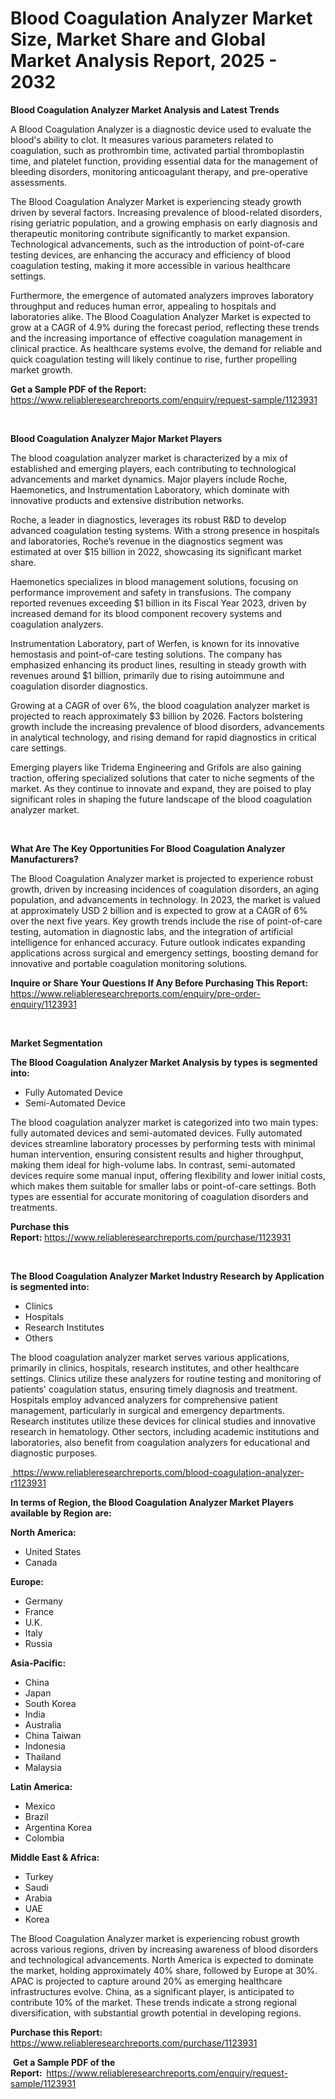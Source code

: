 <p><h1>Blood Coagulation Analyzer Market Size, Market Share and Global Market Analysis Report, 2025 - 2032</h1></p><p><strong>Blood Coagulation Analyzer Market Analysis and Latest Trends</strong></p>
<p><p>A Blood Coagulation Analyzer is a diagnostic device used to evaluate the blood's ability to clot. It measures various parameters related to coagulation, such as prothrombin time, activated partial thromboplastin time, and platelet function, providing essential data for the management of bleeding disorders, monitoring anticoagulant therapy, and pre-operative assessments.</p><p>The Blood Coagulation Analyzer Market is experiencing steady growth driven by several factors. Increasing prevalence of blood-related disorders, rising geriatric population, and a growing emphasis on early diagnosis and therapeutic monitoring contribute significantly to market expansion. Technological advancements, such as the introduction of point-of-care testing devices, are enhancing the accuracy and efficiency of blood coagulation testing, making it more accessible in various healthcare settings.</p><p>Furthermore, the emergence of automated analyzers improves laboratory throughput and reduces human error, appealing to hospitals and laboratories alike. The Blood Coagulation Analyzer Market is expected to grow at a CAGR of 4.9% during the forecast period, reflecting these trends and the increasing importance of effective coagulation management in clinical practice. As healthcare systems evolve, the demand for reliable and quick coagulation testing will likely continue to rise, further propelling market growth.</p></p>
<p><strong>Get a Sample PDF of the Report:&nbsp;</strong> <a href="https://www.reliableresearchreports.com/enquiry/request-sample/1123931?utm_campaign=3093&utm_medium=2&utm_source=Github&utm_content=ia&utm_term=13042025&utm_id=blood-coagulation-analyzer">https://www.reliableresearchreports.com/enquiry/request-sample/1123931</a></p>
<p>&nbsp;</p>
<p><strong>Blood Coagulation Analyzer Major Market Players</strong></p>
<p><p>The blood coagulation analyzer market is characterized by a mix of established and emerging players, each contributing to technological advancements and market dynamics. Major players include Roche, Haemonetics, and Instrumentation Laboratory, which dominate with innovative products and extensive distribution networks.</p><p>Roche, a leader in diagnostics, leverages its robust R&D to develop advanced coagulation testing systems. With a strong presence in hospitals and laboratories, Roche’s revenue in the diagnostics segment was estimated at over $15 billion in 2022, showcasing its significant market share.</p><p>Haemonetics specializes in blood management solutions, focusing on performance improvement and safety in transfusions. The company reported revenues exceeding $1 billion in its Fiscal Year 2023, driven by increased demand for its blood component recovery systems and coagulation analyzers.</p><p>Instrumentation Laboratory, part of Werfen, is known for its innovative hemostasis and point-of-care testing solutions. The company has emphasized enhancing its product lines, resulting in steady growth with revenues around $1 billion, primarily due to rising autoimmune and coagulation disorder diagnostics.</p><p>Growing at a CAGR of over 6%, the blood coagulation analyzer market is projected to reach approximately $3 billion by 2026. Factors bolstering growth include the increasing prevalence of blood disorders, advancements in analytical technology, and rising demand for rapid diagnostics in critical care settings.</p><p>Emerging players like Tridema Engineering and Grifols are also gaining traction, offering specialized solutions that cater to niche segments of the market. As they continue to innovate and expand, they are poised to play significant roles in shaping the future landscape of the blood coagulation analyzer market.</p></p>
<p>&nbsp;</p>
<p><strong>What Are The Key Opportunities For Blood Coagulation Analyzer Manufacturers?</strong></p>
<p><p>The Blood Coagulation Analyzer market is projected to experience robust growth, driven by increasing incidences of coagulation disorders, an aging population, and advancements in technology. In 2023, the market is valued at approximately USD 2 billion and is expected to grow at a CAGR of 6% over the next five years. Key growth trends include the rise of point-of-care testing, automation in diagnostic labs, and the integration of artificial intelligence for enhanced accuracy. Future outlook indicates expanding applications across surgical and emergency settings, boosting demand for innovative and portable coagulation monitoring solutions.</p></p>
<p><strong>Inquire or Share Your Questions If Any Before Purchasing This Report:</strong> <a href="https://www.reliableresearchreports.com/enquiry/pre-order-enquiry/1123931?utm_campaign=3093&utm_medium=2&utm_source=Github&utm_content=ia&utm_term=13042025&utm_id=blood-coagulation-analyzer">https://www.reliableresearchreports.com/enquiry/pre-order-enquiry/1123931</a></p>
<p>&nbsp;</p>
<p><strong>Market Segmentation</strong></p>
<p><strong>The Blood Coagulation Analyzer Market Analysis by types is segmented into:</strong></p>
<p><ul><li>Fully Automated Device</li><li>Semi-Automated Device</li></ul></p>
<p><p>The blood coagulation analyzer market is categorized into two main types: fully automated devices and semi-automated devices. Fully automated devices streamline laboratory processes by performing tests with minimal human intervention, ensuring consistent results and higher throughput, making them ideal for high-volume labs. In contrast, semi-automated devices require some manual input, offering flexibility and lower initial costs, which makes them suitable for smaller labs or point-of-care settings. Both types are essential for accurate monitoring of coagulation disorders and treatments.</p></p>
<p><strong>Purchase this Report:&nbsp;</strong><a href="https://www.reliableresearchreports.com/purchase/1123931?utm_campaign=3093&utm_medium=2&utm_source=Github&utm_content=ia&utm_term=13042025&utm_id=blood-coagulation-analyzer">https://www.reliableresearchreports.com/purchase/1123931</a></p>
<p>&nbsp;</p>
<p><strong>The Blood Coagulation Analyzer Market Industry Research by Application is segmented into:</strong></p>
<p><ul><li>Clinics</li><li>Hospitals</li><li>Research Institutes</li><li>Others</li></ul></p>
<p><p>The blood coagulation analyzer market serves various applications, primarily in clinics, hospitals, research institutes, and other healthcare settings. Clinics utilize these analyzers for routine testing and monitoring of patients' coagulation status, ensuring timely diagnosis and treatment. Hospitals employ advanced analyzers for comprehensive patient management, particularly in surgical and emergency departments. Research institutes utilize these devices for clinical studies and innovative research in hematology. Other sectors, including academic institutions and laboratories, also benefit from coagulation analyzers for educational and diagnostic purposes.</p></p>
<p><a href="https://www.reliableresearchreports.com/blood-coagulation-analyzer-r1123931?utm_campaign=3093&utm_medium=2&utm_source=Github&utm_content=ia&utm_term=13042025&utm_id=blood-coagulation-analyzer">&nbsp;https://www.reliableresearchreports.com/blood-coagulation-analyzer-r1123931</a></p>
<p><strong>In terms of Region, the Blood Coagulation Analyzer Market Players available by Region are:</strong></p>
<p>
    <p> <strong> North America: </strong>
        <ul>
            <li>United States</li>
            <li>Canada</li>
        </ul>
        </p> 
    <p> <strong> Europe: </strong>
        <ul>
            <li>Germany</li>
            <li>France</li>
            <li>U.K.</li>
            <li>Italy</li>
            <li>Russia</li>
        </ul>
        </p> 
    <p> <strong> Asia-Pacific: </strong>
        <ul>
            <li>China</li>
            <li>Japan</li>
            <li>South Korea</li>
            <li>India</li>
            <li>Australia</li>
            <li>China Taiwan</li>
            <li>Indonesia</li>
            <li>Thailand</li>
            <li>Malaysia</li>
        </ul>
        </p> 
    <p> <strong> Latin America: </strong>
        <ul>
            <li>Mexico</li>
            <li>Brazil</li>
            <li>Argentina Korea</li>
            <li>Colombia</li>
        </ul>
        </p> 
    <p> <strong> Middle East & Africa: </strong>
        <ul>
            <li>Turkey</li>
            <li>Saudi</li>
            <li>Arabia</li>
            <li>UAE</li>
            <li>Korea</li>
        </ul>
    </p>
    </p>
<p><p>The Blood Coagulation Analyzer market is experiencing robust growth across various regions, driven by increasing awareness of blood disorders and technological advancements. North America is expected to dominate the market, holding approximately 40% share, followed by Europe at 30%. APAC is projected to capture around 20% as emerging healthcare infrastructures evolve. China, as a significant player, is anticipated to contribute 10% of the market. These trends indicate a strong regional diversification, with substantial growth potential in developing regions.</p></p>
<p><strong>Purchase this Report: </strong><a href="https://www.reliableresearchreports.com/purchase/1123931?utm_campaign=3093&utm_medium=2&utm_source=Github&utm_content=ia&utm_term=13042025&utm_id=blood-coagulation-analyzer">https://www.reliableresearchreports.com/purchase/1123931</a></p>
<p>&nbsp;<strong>Get a Sample PDF of the Report:&nbsp;&nbsp;</strong><a href="https://www.reliableresearchreports.com/enquiry/request-sample/1123931?utm_campaign=3093&utm_medium=2&utm_source=Github&utm_content=ia&utm_term=13042025&utm_id=blood-coagulation-analyzer">https://www.reliableresearchreports.com/enquiry/request-sample/1123931</a></p>
<p><strong></strong></p>
<p><p></p><p></p><p></p></p>